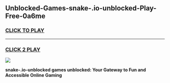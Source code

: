 
## Unblocked-Games-snake-.io-unblocked-Play-Free-0a6me
<h3>
<a href="https://premium76.site?title=snake-.io-unblocked&ref=18A1">CLICK TO PLAY</a></h3>
<hr>

<h3>
<a href="https://premium76.site?title=snake-.io-unblocked&ref=18A1">CLICK 2 PLAY</a>
  
</h3>

<a href="https://premium76.site?title=snake-.io-unblocked&ref=18A1"><img src="https://clearcache.store/games.png"></a>


**snake-.io-unblocked games unblocked: Your Gateway to Fun and Accessible Online Gaming**

